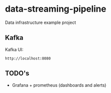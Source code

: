 # data-streaming-pipeline
Data infrastructure example project

## Kafka
Kafka UI:
```
http://localhost:8080
```

## TODO's
- Grafana + prometheus (dashboards and alerts)
